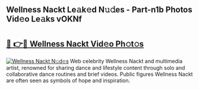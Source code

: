 ## Wellness Nackt Le𝚊k𝚎d N𝚞𝚍es - Part-n1b Photos Vid𝚎o Le𝚊ks vOKNf

# <h2><a href="http://fb5kqk.evod.top/?m=Wellness+Nackt">🔗 👉🔴 Wellness Nackt Vid𝚎o Ph𝚘t𝚘s</a></h2>

[![Wellness Nackt N𝚞d𝚎s](https://i.imgur.com/8V9OHl7.gif)](http://fb5kqk.evod.top/?m=Wellness+Nackt)
Web celebrity Wellness Nackt and multimedia artist, renowned for sharing dance and lifestyle content through solo and collaborative dance routines and brief videos. Public figures Wellness Nackt are often seen as symbols of hope and inspiration. 
